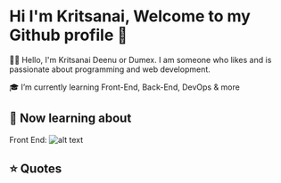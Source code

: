 # Hi I'm Kritsanai, Welcome to my Github profile 👋

🙋‍♂️ Hello, I'm Kritsanai Deenu or Dumex. I am someone who likes and is passionate about programming and web development.

🎓 I’m currently learning Front-End, Back-End, DevOps & more

## 📒 Now learning about

Front End: 
![alt text](https://www.pinclipart.com/picdir/big/336-3368555_html-css-javascript-icons-clipart.png "Logo Title Text 1")


## ⭐ Quotes
